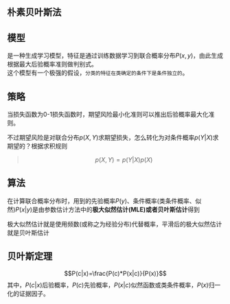 朴素贝叶斯法
------
## 模型
是一种生成学习模型，特征是通过训练数据学习到联合概率分布$P(x,y)$，由此生成根据最大后验概率准则做判别式。  
这个模型有一个极强的假设，`分类的特征在类确定的条件下是条件独立的`。

## 策略
当损失函数为0-1损失函数时，期望风险最小化准则可以推出后验概率最大化准则。  

不过期望风险是对联合分布$p(X,Y)$求期望损失，怎么转化为对条件概率$p(Y|X)$求期望的？根据求积规则
> $$p(X,Y)=p(Y|X)p(X)$$

## 算法
在计算联合概率分布时，用到的先验概率$P(y)$、条件概率(类条件概率、似然)$P(x|y)$是由参数估计方法中的**极大似然估计(MLE)或者贝叶斯估计**得到

极大似然估计就是使用频数(或称之为经验分布)代替概率，平滑后的极大似然估计就是贝叶斯估计
## 贝叶斯定理
$$P(c|x)=\frac{P(c)*P(x|c)}{P(x)}$$
其中，$P(c|x)$后验概率，$P(c)$先验概率，$P(x|c)$似然函数或类条件概率，$P(x)$归一化的证据因子。